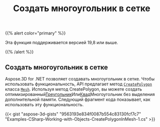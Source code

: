 ﻿---
title: Создать многоугольник в сетке
type: docs
weight: 40
url: /ru/net/create-polygon-in-mesh/
description: Aspose.3D for .NET позволяет создавать многоугольник в сетке. Чтобы использовать функциональность, API предлагает метод CreatePolygon класса Mesh.
---
{{% alert color="primary" %}} 

Эта функция поддерживается версией 19,8 или выше.

{{% /alert %}} 
## **Создать многоугольник в сетке**
Aspose.3D for .NET позволяет создавать многоугольник в сетке. Чтобы использовать функциональность, API предлагает метод [`CreatePolygon`](https://reference.aspose.com/net/3d/aspose.threed.entities/mesh/methods/createpolygon) класса [`Mesh`](https://reference.aspose.com/net/3d/aspose.threed.entities/mesh). Используя метод CreatePolygon, вы можете создать оптимизированный[Треугольник](https://reference.aspose.com/net/3d/aspose.threed.entities/mesh/methods/createpolygon)Или[Квад](https://reference.aspose.com/net/3d/aspose.threed.entities.mesh/createpolygon/methods/1)Многоугольник без выделения дополнительной памяти. Следующий фрагмент кода показывает, как использовать эту функциональность.

{{< gist "aspose-3d-gists" "9563193e834f0087b554c83130fcf7c7" "Examples-CSharp-Working-with-Objects-CreatePolygonInMesh-1.cs" >}}
